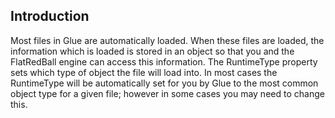 ## Introduction

Most files in Glue are automatically loaded. When these files are loaded, the information which is loaded is stored in an object so that you and the FlatRedBall engine can access this information. The RuntimeType property sets which type of object the file will load into. In most cases the RuntimeType will be automatically set for you by Glue to the most common object type for a given file; however in some cases you may need to change this.
